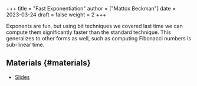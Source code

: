 +++
title = "Fast Exponentiation"
author = ["Mattox Beckman"]
date = 2023-03-24
draft = false
weight = 2
+++

Exponents are fun, but using bit techniques we covered last time we can compute them significantly faster than the standard technique.
This generalizes to other forms as well, such as computing Fibonacci numbers is sub-linear time.


## Materials {#materials}

-   [Slides](/slides/fast-exponentiation.pdf)
